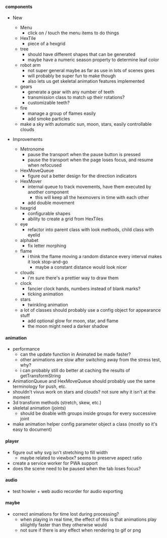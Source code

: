 #### components

* New

  * Menu
    * click on / touch the menu items to do things
  * HexTile
    * piece of a hexgrid
  * tree
    * should have different shapes that can be generated
    * maybe have a numeric season property to determine leaf color
  * robot arm
    * not super general maybe as far as use in lots of scenes goes
    * will probably be super fun to make though
    * also lets us get skeletal animation features implemented
  * gears
    * generate a gear with any number of teeth
    * transmission class to match up their rotations?
    * customizable teeth?
  * fire
    * manage a group of flames easily
    * add smoke particles
  * make a sky with automatic sun, moon, stars, easily controllable clouds
  
* Improvements

  * Metronome
    * pause the transport when the pause button is pressed
    * pause the transport when the page loses focus, and resume when refocused
  * HexMoveQueue
    * figure out a better design for the direction indicators
  * HexMover
    * internal queue to track movements, have them executed by another component
      * this will keep all the hexmovers in time with each other
    * add double movement
  * hexgrid
    * configurable shapes
    * ability to create a grid from HexTiles
  * eye
    * refactor into parent class with look methods, child class with eyelid
  * alphabet
    * fix letter morphing
  * flame
    * i think the flame moving a random distance every interval makes it look stop-and-go
      * maybe a constant distance would look nicer
  * clouds
    * i'm sure there's a prettier way to draw them
  * clock
    * fancier clock hands, numbers instead of blank marks?
    * ticking animation
  * stars
    * twinkling animation
  * a lot of classes should probably use a config object for appearance stuff
    * add optional glow for moon, star, and flame
    * the moon might need a darker shadow
  


#### animation
* performance
  * can the update function in Animated be made faster?
  * other animations are slow after switching away from the stress test, why?
  * i can probably still do better at caching the results of getTransformString
* AnimationQueue and HexMoveQueue should probably use the same terminology for push, etc.
* shouldn't vivus work on stars and clouds? not sure why it isn't at the moment
* 3d transform methods (stretch, skew, etc.)
* skeletal animation (joints)
  * should be doable with groups inside groups for every successive joint
* make animation helper config parameter object a class (mostly so it's easy to document)

#### player
* figure out why svg isn't stretching to fill width
  * maybe related to viewbox? seems to preserve aspect ratio
* create a service worker for PWA support
* does the scene need to be paused when the tab loses focus?

#### audio
* test howler + web audio recorder for audio exporting

#### maybe
* correct animations for time lost during processing?
  * when playing in real time, the effect of this is that animations play sliiightly faster than they otherwise would
  * not sure if there is any effect when rendering to gif or png
